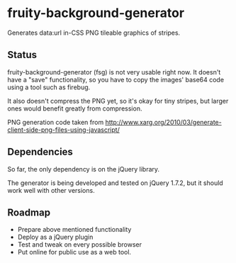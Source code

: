 fruity-background-generator
===========================

Generates data:url in-CSS PNG tileable graphics of stripes.



Status
-------

fruity-background-generator (fsg) is not very usable right now. It doesn't have a "save" functionality,
so you have to copy the images' base64 code using a tool such as firebug.

It also doesn't compress the PNG yet, so it's okay for tiny stripes, but larger ones would benefit greatly from compression.

PNG generation code taken from http://www.xarg.org/2010/03/generate-client-side-png-files-using-javascript/



Dependencies
------------

So far, the only dependency is on the jQuery library.

The generator is being developed and tested on jQuery 1.7.2, but it should work well with other versions.



Roadmap
-------

 - Prepare above mentioned functionality
 - Deploy as a jQuery plugin
 - Test and tweak on every possible browser
 - Put online for public use as a web tool.

